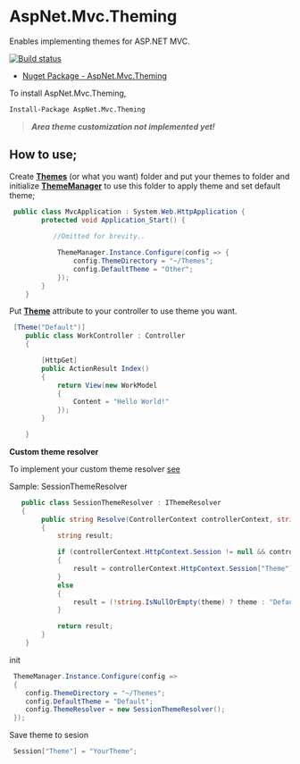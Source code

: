 AspNet.Mvc.Theming
======================

Enables implementing themes for ASP.NET MVC.

[![Build status](https://ci.appveyor.com/api/projects/status/phs4m7tiwyy48jd9?svg=true)](https://ci.appveyor.com/project/ziyasal/aspnet-mvc-theming)

* [Nuget Package - AspNet.Mvc.Theming](https://www.nuget.org/packages/AspNet.Mvc.Theming/)

To install AspNet.Mvc.Theming, 
```bash
Install-Package AspNet.Mvc.Theming
```
>_**Area theme customization not implemented yet!**_

How to use;
-----------------------------

  Create [**Themes**](https://github.com/ziyasal/AspNet.Mvc.Theming/tree/master/src/AspNet.Mvc.Theming.Sample/Themes) (or what you want) folder and put your themes to folder and initialize [**ThemeManager**](https://github.com/ziyasal/AspNet.Mvc.Theming/blob/master/src/AspNet.Mvc.Theming/ThemeManager.cs) to use this folder to apply theme and set default theme;

```csharp
 public class MvcApplication : System.Web.HttpApplication {
        protected void Application_Start() {
        
           //Omitted for brevity..

            ThemeManager.Instance.Configure(config => {
                config.ThemeDirectory = "~/Themes";
                config.DefaultTheme = "Other";
            });
        }
    }
```

Put [**Theme**](https://github.com/ziyasal/AspNet.Mvc.Theming/blob/master/src/AspNet.Mvc.Theming/Attributes/ThemeAttribute.cs) attribute to your controller to use theme you want.
```csharp
 [Theme("Default")]
    public class WorkController : Controller
    {

        [HttpGet]
        public ActionResult Index()
        {
            return View(new WorkModel
            {
                Content = "Hello World!"
            });
        }

    }
```

**Custom theme resolver**

To implement your custom theme resolver [see](https://github.com/ziyasal/AspNet.Mvc.Theming/blob/master/src/AspNet.Mvc.Theming.ThemeSelectorSample/Global.asax.cs#L7)

Sample: SessionThemeResolver
```csharp
   public class SessionThemeResolver : IThemeResolver
   {
        public string Resolve(ControllerContext controllerContext, string theme)
        {
            string result;

            if (controllerContext.HttpContext.Session != null && controllerContext.HttpContext.Session["Theme"] != null)
            {
                result = controllerContext.HttpContext.Session["Theme"].ToString();
            }
            else
            {
                result = (!string.IsNullOrEmpty(theme) ? theme : "Default");
            }

            return result;
        }
    }
```

init
```csharp
 ThemeManager.Instance.Configure(config =>
 {
    config.ThemeDirectory = "~/Themes";
    config.DefaultTheme = "Default";
    config.ThemeResolver = new SessionThemeResolver();
 });
```

Save theme to sesion
```csharp
 Session["Theme"] = "YourTheme";
```
